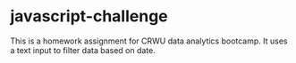 # javascript-challenge

This is a homework assignment for CRWU data analytics bootcamp. 
It uses a text input to filter data based on date. 
